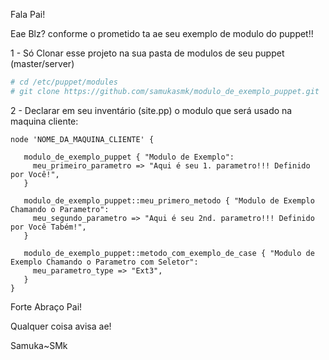 Fala Pai!

Eae Blz? conforme o prometido ta ae seu exemplo de modulo do puppet!!

 1 - Só Clonar esse projeto na sua pasta de modulos de seu puppet (master/server)

```bash
# cd /etc/puppet/modules
# git clone https://github.com/samukasmk/modulo_de_exemplo_puppet.git
```

2 - Declarar em seu inventário (site.pp) o modulo que será usado na maquina cliente:
```puppet
node 'NOME_DA_MAQUINA_CLIENTE' {
 
   modulo_de_exemplo_puppet { "Modulo de Exemplo":
     meu_primeiro_parametro => "Aqui é seu 1. parametro!!! Definido por Você!",
   }
     
   modulo_de_exemplo_puppet::meu_primero_metodo { "Modulo de Exemplo Chamando o Parametro":
     meu_segundo_parametro => "Aqui é seu 2nd. parametro!!! Definido por Você Tabém!",
   }
   
   modulo_de_exemplo_puppet::metodo_com_exemplo_de_case { "Modulo de Exemplo Chamando o Parametro com Seletor":
     meu_parametro_type => "Ext3",
   }
} 
```

Forte Abraço Pai!

Qualquer coisa avisa ae!

Samuka~SMk

